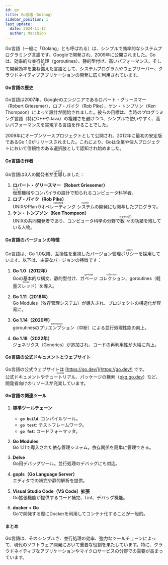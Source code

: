 ```yaml
---
id: go
title: Go言語（Golang）
sidebar_position: 1
last_update:
  date: 2024-11-17
  author: Macshion
---
```


Go言語（一般に「Golang」とも呼ばれる）は、シンプルで効率的なシステムプログラミング言語です。Googleで開発され、2009年に公開されました。Goは、効率的な並行処理（goroutines）、静的型付け、高いパフォーマンス、そして開発効率を<ruby>兼<rt>か</rt>ね<rt></rt>備<rt>そな</rt>えた</ruby>言語として、システムプログラムやウェブサーバー、クラウドネイティブアプリケーションの開発に広く利用されています。

#### **Go言語の歴史**
Go言語は2007年、Googleのエンジニアであるロバート・グリースマー（Robert Griesemer）、ロブ・パイク（Rob Pike）、ケン・トンプソン（Ken Thompson）によって設計が開始されました。彼らの目標は、当時のプログラミング言語（特にC++やJava）の複雑さを避けつつ、シンプルで使いやすく、高いパフォーマンスを実現する言語を作ることでした。

2009年にオープンソースプロジェクトとして公開され、2012年に最初の安定版であるGo 1.0がリリースされました。これにより、Goは企業や個人プロジェクトにおいて信頼性のある選択肢として認知され始めました。

#### **Go言語の作者**
Go言語は3人の開発者が<ruby>主導<rt>しゅどう</rt></ruby>しました：
1. **ロバート・グリースマー（Robert Griesemer）**  
   <ruby>仮想<rt>かそう</rt></ruby>機械やコンパイラの設計で知られるコンピュータ科学者。
2. **ロブ・パイク（Rob Pike）**  
   UNIXやPlan 9<ruby>オペレーティング<rt>operating</rt> システム<rt>system</rt></ruby>の開発にも関与したプログラマ。
3. **ケン・トンプソン（Ken Thompson）**  
   UNIXの共同開発者であり、コンピュータ科学の分野で<ruby>数々<rt>かずかず①</rt></ruby>の功績を残している人物。

#### **Go言語のバージョンの特徴**
Go言語は、Go 1.0以降、互換性を重視したバージョン管理<ruby>ポリシー<rt>policy</rt></ruby>を採用しています。以下は、主要なバージョンの特徴です：

1. **Go 1.0（2012年）**  
   Goの基本的な構文、静的型付け、<ruby>ガベージ<rt>garbage</rt> コレクション<rt>collection</rt></ruby>、goroutines（軽量<ruby>スレッド<rt>thread</rt></ruby>）を導入。

2. **Go 1.11（2018年）**  
   Go Modules（依存管理システム）が導入され、プロジェクトの構造化が容易に。

3. **Go 1.14（2020年）**  
   goroutinesの<ruby>プリエンプション<rt>preemption</rt></ruby>（中断）による並行処理性能の向上。

4. **Go 1.18（2022年）**  
   ジェネリクス（Generics）が追加され、コードの再利用性が大幅に向上。

#### **Go言語の公式ドキュメントとウェブサイト**
Go言語の公式ウェブサイトは [https://go.dev/](https://go.dev/) です。  
公式ドキュメントや<ruby>チュートリアル<rt>tutorial</rt></ruby>、パッケージの検索（[pkg.go.dev](https://pkg.go.dev/)）など、開発者向けのリソースが充実しています。

#### **Go言語の関連ツール**

1. **標準ツールチェーン**  
   - **`go build`**: コンパイルツール。  
   - **`go test`**: テストフレームワーク。  
   - **`go fmt`**: コードフォーマッタ。

2. **Go Modules**  
   Go 1.11で導入された依存管理システム。依存関係を簡単に管理できる。

3. **Delve**  
   Go用デバッグツール。並行処理のデバッグにも対応。

4. **gopls（Go Language Server）**  
   エディタでの補完や静的解析を提供。

5. **Visual Studio Code（VS Code）拡張**  
   Go拡張機能が提供するコード補完、Lint、デバッグ機能。

6. **docker + Go**  
   Goで開発する際にDockerを利用してコンテナ化することが一般的。

#### **まとめ**
Go言語は、そのシンプルさ、並行処理の効率、強力なツールチェーンによって、現代のソフトウェア開発において重要な役割を果たしています。特に、クラウドネイティブなアプリケーションやマイクロサービスの分野での需要が高まっています。
